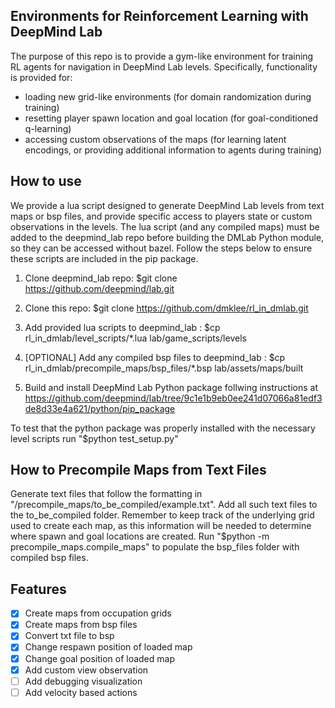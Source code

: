 ## Environments for Reinforcement Learning with DeepMind Lab
The purpose of this repo is to provide a gym-like environment for training RL agents for navigation in DeepMind Lab levels. Specifically, functionality is provided for:
- loading new grid-like environments (for domain randomization during training)
- resetting player spawn location and goal location (for goal-conditioned q-learning)
- accessing custom observations of the maps (for learning latent encodings, or providing additional information to agents during training)

## How to use

We provide a lua script designed to generate DeepMind Lab levels from text maps or bsp files, and provide specific access to players state or custom observations in the levels.  The lua script (and any compiled maps) must be added to the deepmind_lab repo before building the DMLab Python module, so they can be accessed without bazel. Follow the steps below to ensure these scripts are included in the pip package.

1. Clone deepmind_lab repo: 
    $git clone https://github.com/deepmind/lab.git

2. Clone this repo:
    $git clone https://github.com/dmklee/rl_in_dmlab.git

3. Add provided lua scripts to deepmind_lab :
    $cp rl_in_dmlab/level_scripts/*.lua lab/game_scripts/levels

4. [OPTIONAL] Add any compiled bsp files to deepmind_lab :
    $cp rl_in_dmlab/precompile_maps/bsp_files/*.bsp lab/assets/maps/built

5. Build and install DeepMind Lab Python package follwing instructions at https://github.com/deepmind/lab/tree/9c1e1b9eb0ee241d07066a81edf3de8d33e4a621/python/pip_package 

To test that the python package was properly installed with the necessary level scripts run "$python test_setup.py"

## How to Precompile Maps from Text Files
Generate text files that follow the formatting in "/precompile_maps/to_be_compiled/example.txt".  Add all such text files to the to_be_compiled folder.  Remember to keep track of the underlying grid used to create each map, as this information will be needed to determine where spawn and goal locations are created. Run "$python -m precompile_maps.compile_maps" to populate the bsp_files folder with compiled bsp files. 

## Features

- [x] Create maps from occupation grids
- [x] Create maps from bsp files
- [x] Convert txt file to bsp
- [x] Change respawn position of loaded map
- [x] Change goal position of loaded map
- [x] Add custom view observation
- [ ] Add debugging visualization
- [ ] Add velocity based actions